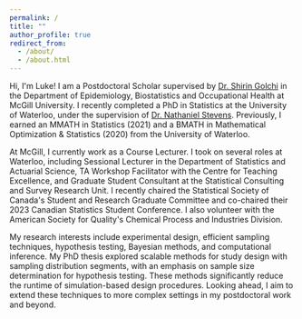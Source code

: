 ```yaml
---
permalink: /
title: ""
author_profile: true
redirect_from: 
  - /about/
  - /about.html
---
```


Hi, I'm Luke! I am a Postdoctoral Scholar supervised by [Dr. Shirin Golchi](https://sgolchi.research.mcgill.ca/) in the Department of Epidemiology, Biostatistics and Occupational Health at McGill University. I recently completed a PhD in Statistics at the University of Waterloo, under the supervision of [Dr. Nathaniel Stevens](https://uwaterloo.ca/scholar/nstevens/home). Previously, I earned an MMATH in Statistics (2021) and a BMATH in Mathematical Optimization & Statistics (2020) from the University of Waterloo.

At McGill, I currently work as a Course Lecturer. I took on several roles at Waterloo, including Sessional Lecturer in the Department of Statistics and Actuarial Science, TA Workshop Facilitator with the Centre for Teaching Excellence, and Graduate Student Consultant at the Statistical Consulting and Survey Research Unit. I recently chaired the Statistical Society of Canada's Student and Research Graduate Committee and co-chaired their 2023 Canadian Statistics Student Conference. I also volunteer with the American Society for Quality's Chemical Process and Industries Division.

My research interests include experimental design, efficient sampling techniques, hypothesis testing, Bayesian methods, and computational inference. My PhD thesis explored scalable methods for study design with sampling distribution segments, with an emphasis on sample size determination for hypothesis testing. These methods significantly reduce the runtime of simulation-based design procedures. Looking ahead, I aim to extend these techniques to more complex settings in my postdoctoral work and beyond.
